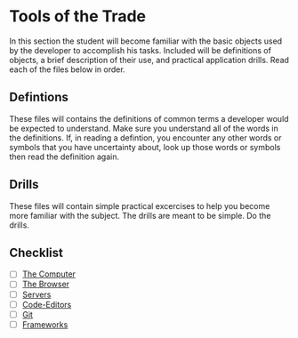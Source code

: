 # Tools of the Trade

In this section the student will become familiar with the basic objects used by the developer to accomplish his tasks.
Included will be definitions of objects, a brief description of their use, and practical application drills. Read each
of the files below in order.

## Defintions

These files will contains the definitions of common terms a developer would be expected to understand. Make sure you
understand all of the words in the definitions. If, in reading a defintion, you encounter any other words or symbols
that you have uncertainty about, look up those words or symbols then read the definition again.

## Drills

These files will contain simple practical excercises to help you become more familiar with the subject. The drills are
meant to be simple. Do the drills.

## Checklist

* [ ] [The Computer](./The-Computer.md)
* [ ] [The Browser](./The-Browser.md)
* [ ] [Servers](./Servers.md)
* [ ] [Code-Editors](./Code-Editors.md)
* [ ] [Git](./Git.md)
* [ ] [Frameworks](./Frameworks.md)
